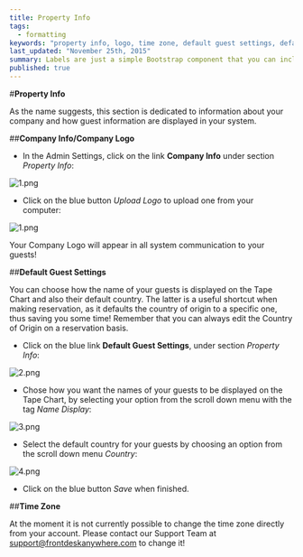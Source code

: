 ```yaml
---
title: Property Info
tags: 
  - formatting
keywords: "property info, logo, time zone, default guest settings, default guest county, guest settings, company info"
last_updated: "November 25th, 2015"
summary: Labels are just a simple Bootstrap component that you can include in your pages as needed. They represent one of many Bootstrap options you can include in your theme.
published: true
---
```



#**Property Info**  

As the name suggests, this section is dedicated to information about your company and how guest information are displayed in your system.  

##**Company Info/Company Logo**  

 - In the Admin Settings, click on the link **Company Info** under section _Property Info_:  
 
 ![1.png]({{site.baseurl}}/images/1.png)

 
 - Click on the blue button _Upload Logo_ to upload one from your computer:  

![1.png]({{site.baseurl}}/images/1.png)  

Your Company Logo will appear in all system communication to your guests!  

##**Default Guest Settings**  

You can choose how the name of your guests is displayed on the Tape Chart and also their default country. The latter is a useful shortcut when making reservation, as it defaults the country of origin to a specific one, thus saving you some time! Remember that you can always edit the Country of Origin on a reservation basis.  

 - Click on the blue link **Default Guest Settings**, under section _Property Info_:  
 
 ![2.png]({{site.baseurl}}/images/2.png)  
 
  - Chose how you want the names of your guests to be displayed on the Tape Chart, by selecting your option from the scroll down menu with the tag _Name Display_:  
  
  ![3.png]({{site.baseurl}}/images/3.png)  
  
  - Select the default country for your guests by choosing an option from the scroll down menu _Country_:  
  
  ![4.png]({{site.baseurl}}/images/4.png)
  
  - Click on the blue button _Save_ when finished.  
  

##**Time Zone**  

At the moment it is not currently possible to change the time zone directly from your account. Please contact our Support Team at support@frontdeskanywhere.com to change it!
